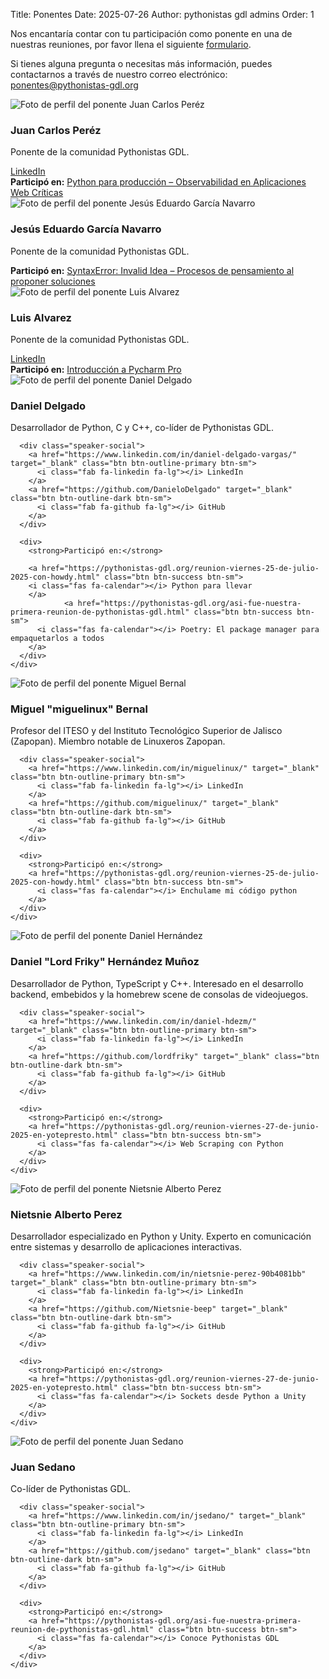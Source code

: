 Title: Ponentes
Date: 2025-07-26
Author: pythonistas gdl admins
Order: 1

<div class="call-for-speakers">
  <p>Nos encantaría contar con tu participación como ponente en una de nuestras reuniones, por favor llena el siguiente <a href="https://forms.gle/UdqZtZvbXxiRSUy46">formulario</a>.</p>
  <p>Si tienes alguna pregunta o necesitas más información, puedes contactarnos a través de nuestro correo electrónico: <a href="mailto:ponentes@pythonistas-gdl.org">ponentes@pythonistas-gdl.org</a></p>
</div>


<!-- Juan Carlos Peréz -->
<div class="speaker-card">
  <div class="row">
    <div class="col-md-3 text-center">
      <img src="{static}/images/speakers/juan_carlos_perez.png" alt="Foto de perfil del ponente Juan Carlos Peréz" class="speaker-image">
    </div>
    <div class="col-md-9">
      <h3 class="speaker-name">Juan Carlos Peréz</h3>
      <p class="speaker-bio">Ponente de la comunidad Pythonistas GDL.</p>
      <div class="speaker-social">
        <a href="https://www.linkedin.com/in/jcperez91/" target="_blank" class="btn btn-outline-primary btn-sm">
          <i class="fab fa-linkedin fa-lg"></i> LinkedIn
        </a>
      </div>
      <div>
        <strong>Participó en:</strong>
        <a href="https://pythonistas-gdl.org/reunion-viernes-29-de-agosto-2025-con-yotepresto.html" class="btn btn-success btn-sm">
          <i class="fas fa-calendar"></i> Python para producción – Observabilidad en Aplicaciones Web Críticas
        </a>
      </div>
    </div>
  </div>
</div>

<!-- Jesús Eduardo García Navarro -->
<div class="speaker-card">
  <div class="row">
    <div class="col-md-3 text-center">
      <img src="{static}/images/speakers/jesus_eduardo_garcia_navarro.png" alt="Foto de perfil del ponente Jesús Eduardo García Navarro" class="speaker-image">
    </div>
    <div class="col-md-9">
      <h3 class="speaker-name">Jesús Eduardo García Navarro</h3>
      <p class="speaker-bio">Ponente de la comunidad Pythonistas GDL.</p>
      <div>
        <strong>Participó en:</strong>
        <a href="https://pythonistas-gdl.org/reunion-viernes-29-de-agosto-2025-con-yotepresto.html" class="btn btn-success btn-sm">
          <i class="fas fa-calendar"></i> SyntaxError: Invalid Idea – Procesos de pensamiento al proponer soluciones
        </a>
      </div>
    </div>
  </div>
</div>

<!-- Luis Alvarez -->
<div class="speaker-card">
  <div class="row">
    <div class="col-md-3 text-center">
      <img src="{static}/images/speakers/luis_alvarez.png" alt="Foto de perfil del ponente Luis Alvarez" class="speaker-image">
    </div>
    <div class="col-md-9">
      <h3 class="speaker-name">Luis Alvarez</h3>
      <p class="speaker-bio">Ponente de la comunidad Pythonistas GDL.</p>
      <div class="speaker-social">
        <a href="https://www.linkedin.com/in/luis-alvarez-752290149/" target="_blank" class="btn btn-outline-primary btn-sm">
          <i class="fab fa-linkedin fa-lg"></i> LinkedIn
        </a>
      </div>
      <div>
        <strong>Participó en:</strong>
        <a href="https://pythonistas-gdl.org/reunion-viernes-29-de-agosto-2025-con-yotepresto.html" class="btn btn-success btn-sm">
          <i class="fas fa-calendar"></i> Introducción a Pycharm Pro
        </a>
      </div>
    </div>
  </div>
</div>

<!-- Daniel Delgado -->
<div class="speaker-card">
  <div class="row">
    <div class="col-md-3 text-center">
      <img src="{static}/images/speakers/daniel_delgado.png" alt="Foto de perfil del ponente Daniel Delgado" class="speaker-image">
    </div>
    <div class="col-md-9">
      <h3 class="speaker-name">Daniel Delgado</h3>
      <p class="speaker-bio">Desarrollador de Python, C y C++, co-líder de Pythonistas GDL.</p>
      
      <div class="speaker-social">
        <a href="https://www.linkedin.com/in/daniel-delgado-vargas/" target="_blank" class="btn btn-outline-primary btn-sm">
          <i class="fab fa-linkedin fa-lg"></i> LinkedIn
        </a>
        <a href="https://github.com/DanieloDelgado" target="_blank" class="btn btn-outline-dark btn-sm">
          <i class="fab fa-github fa-lg"></i> GitHub
        </a>
      </div>
      
      <div>
        <strong>Participó en:</strong> 

        <a href="https://pythonistas-gdl.org/reunion-viernes-25-de-julio-2025-con-howdy.html" class="btn btn-success btn-sm">
        <i class="fas fa-calendar"></i> Python para llevar
        </a>
                <a href="https://pythonistas-gdl.org/asi-fue-nuestra-primera-reunion-de-pythonistas-gdl.html" class="btn btn-success btn-sm">
          <i class="fas fa-calendar"></i> Poetry: El package manager para empaquetarlos a todos
        </a>
      </div>
    </div>
  </div>
</div>

<!-- Miguel "miguelinux" Bernal -->
<div class="speaker-card">
  <div class="row">
    <div class="col-md-3 text-center">
      <img src="{static}/images/speakers/miguel_bernal.png" alt="Foto de perfil del ponente Miguel Bernal" class="speaker-image">
    </div>
    <div class="col-md-9">
      <h3 class="speaker-name">Miguel "miguelinux" Bernal</h3>
      <p class="speaker-bio">Profesor del ITESO y del Instituto Tecnológico Superior de Jalisco (Zapopan). Miembro notable de Linuxeros Zapopan.</p>
      
      <div class="speaker-social">
        <a href="https://www.linkedin.com/in/miguelinux/" target="_blank" class="btn btn-outline-primary btn-sm">
          <i class="fab fa-linkedin fa-lg"></i> LinkedIn
        </a>
        <a href="https://github.com/miguelinux/" target="_blank" class="btn btn-outline-dark btn-sm">
          <i class="fab fa-github fa-lg"></i> GitHub
        </a>
      </div>
      
      <div>
        <strong>Participó en:</strong> 
        <a href="https://pythonistas-gdl.org/reunion-viernes-25-de-julio-2025-con-howdy.html" class="btn btn-success btn-sm">
          <i class="fas fa-calendar"></i> Enchulame mi código python
        </a>
      </div>
    </div>
  </div>
</div>

<!-- Daniel Hernández -->
<div class="speaker-card">
  <div class="row">
    <div class="col-md-3 text-center">
      <img src="{static}/images/speakers/daniel_hernandez.png" alt="Foto de perfil del ponente Daniel Hernández" class="speaker-image">
    </div>
    <div class="col-md-9">
      <h3 class="speaker-name">Daniel "Lord Friky" Hernández Muñoz</h3>
      <p class="speaker-bio">Desarrollador de Python, TypeScript y C++. Interesado en el desarrollo backend, embebidos y la homebrew scene de consolas de videojuegos.</p>
      
      <div class="speaker-social">
        <a href="https://www.linkedin.com/in/daniel-hdezm/" target="_blank" class="btn btn-outline-primary btn-sm">
          <i class="fab fa-linkedin fa-lg"></i> LinkedIn
        </a>
        <a href="https://github.com/lordfriky" target="_blank" class="btn btn-outline-dark btn-sm">
          <i class="fab fa-github fa-lg"></i> GitHub
        </a>
      </div>
      
      <div>
        <strong>Participó en:</strong> 
        <a href="https://pythonistas-gdl.org/reunion-viernes-27-de-junio-2025-en-yotepresto.html" class="btn btn-success btn-sm">
          <i class="fas fa-calendar"></i> Web Scraping con Python
        </a>
      </div>
    </div>
  </div>
</div>

<!-- Nietsnie Alberto Perez -->
<div class="speaker-card">
  <div class="row">
    <div class="col-md-3 text-center">
      <img src="{static}/images/speakers/nietsnie_perez.png" alt="Foto de perfil del ponente Nietsnie Alberto Perez" class="speaker-image">
    </div>
    <div class="col-md-9">
      <h3 class="speaker-name">Nietsnie Alberto Perez</h3>
      <p class="speaker-bio">Desarrollador especializado en Python y Unity. Experto en comunicación entre sistemas y desarrollo de aplicaciones interactivas.</p>
      
      <div class="speaker-social">
        <a href="https://www.linkedin.com/in/nietsnie-perez-90b4081bb" target="_blank" class="btn btn-outline-primary btn-sm">
          <i class="fab fa-linkedin fa-lg"></i> LinkedIn
        </a>
        <a href="https://github.com/Nietsnie-beep" target="_blank" class="btn btn-outline-dark btn-sm">
          <i class="fab fa-github fa-lg"></i> GitHub
        </a>
      </div>
      
      <div>
        <strong>Participó en:</strong> 
        <a href="https://pythonistas-gdl.org/reunion-viernes-27-de-junio-2025-en-yotepresto.html" class="btn btn-success btn-sm">
          <i class="fas fa-calendar"></i> Sockets desde Python a Unity
        </a>
      </div>
    </div>
  </div>
</div>

<!-- Juan Sedano -->
<div class="speaker-card">
  <div class="row">
    <div class="col-md-3 text-center">
      <img src="{static}/images/speakers/juan_sedano.png" alt="Foto de perfil del ponente Juan Sedano" class="speaker-image">
    </div>
    <div class="col-md-9">
      <h3 class="speaker-name">Juan Sedano</h3>
      <p class="speaker-bio">Co-líder de Pythonistas GDL.</p>
      
      <div class="speaker-social">
        <a href="https://www.linkedin.com/in/jsedano/" target="_blank" class="btn btn-outline-primary btn-sm">
          <i class="fab fa-linkedin fa-lg"></i> LinkedIn
        </a>
        <a href="https://github.com/jsedano" target="_blank" class="btn btn-outline-dark btn-sm">
          <i class="fab fa-github fa-lg"></i> GitHub
        </a>
      </div>
      
      <div>
        <strong>Participó en:</strong> 
        <a href="https://pythonistas-gdl.org/asi-fue-nuestra-primera-reunion-de-pythonistas-gdl.html" class="btn btn-success btn-sm">
          <i class="fas fa-calendar"></i> Conoce Pythonistas GDL
        </a>
      </div>
    </div>
  </div>
</div>




